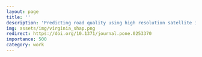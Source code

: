 ```yaml
---
layout: page
title: ''
description: 'Predicting road quality using high resolution satellite imagery: A transfer learning approach'
img: assets/img/virginia_shap.png
redirect: https://doi.org/10.1371/journal.pone.0253370
importance: 500
category: work
---
```

